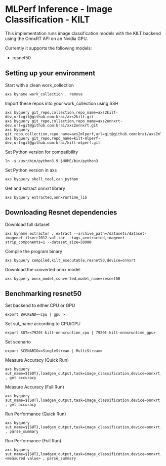 # MLPerf Inference - Image Classification - KILT
This implementation runs image classification models with the KILT backend using the OnnxRT API on an Nvidia GPU.

Currently it supports the following models:
- resnet50

## Setting up your environment
Start with a clean work_collection
```
axs byname work_collection , remove
```

Import these repos into your work_collection using SSH
```
axs byquery git_repo,collection,repo_name=axs2kilt-dev,url=git@github.com:krai/axs2kilt.git
axs byquery git_repo,collection,repo_name=axs2onnxrt-dev,url=git@github.com:krai/axs2onnxrt.git
axs byquery git_repo,collection,repo_name=axs2mlperf,url=git@github.com:krai/axs2mlperf.git
axs byquery git_repo,repo_name=kilt-mlperf-dev,url=git@github.com:krai/kilt-mlperf.git
```

Set Python version for compatibility
```
ln -s /usr/bin/python3.9 $HOME/bin/python3
```

Set Python version in axs 
```
axs byquery shell_tool,can_python
```

Get and extract onnxrt library
```
axs byquery extracted,onnxruntime_lib
```

## Downloading Resnet dependencies

Download full dataset
```
axs byname extractor , extract --archive_path=/datasets/dataset-imagenet-ilsvrc2012-val.tar --tags,=extracted,imagenet --strip_components=1 --dataset_size=50000
```

Compile the program binary
```
axs byquery compiled,kilt_executable,resnet50,device=onnxrt
```

Download the converted onnx model
```
axs byquery onnx_model,converted,model_name=resnet50
```

## Benchmarking resnet50

Set backend to either CPU or GPU
```
export BACKEND=<cpu | gpu >
```

Set sut_name according to CPU/GPU
```
export SUT=<7920t-kilt-onnxruntime_cpu | 7920t-kilt-onnxruntime_gpu>
```

Set scenario
```
export SCENARIO=<SingleStream | MultiStream>
```

Measure Accuracy (Quick Run)
```
axs byquery sut_name=${SUT},loadgen_output,task=image_classification,device=onnxrt,backend_type=${BACKEND},loadgen_scenario=${SCENARIO},framework=kilt,model_name=resnet50,loadgen_mode=AccuracyOnly , get accuracy
```

Measure Accuracy (Full Run)
```
axs byquery sut_name=${SUT},loadgen_output,task=image_classification,device=onnxrt,backend_type=${BACKEND},loadgen_scenario=${SCENARIO},framework=kilt,model_name=resnet50,loadgen_mode=AccuracyOnly,loadgen_dataset_size=50000,loadgen_buffer_size=1024 , get accuracy
```

Run Performance (Quick Run)
```
axs byquery sut_name=${SUT},loadgen_output,task=image_classification,device=onnxrt,backend_type=${BACKEND},loadgen_scenario=${SCENARIO},framework=kilt,model_name=resnet50,loadgen_mode=PerformanceOnly,loadgen_target_latency=1000 , parse_summary
```

Run Performance (Full Run)
```
axs byquery sut_name=${SUT},loadgen_output,task=image_classification,device=onnxrt,backend_type=${BACKEND},loadgen_scenario=${SCENARIO},framework=kilt,model_name=resnet50,loadgen_mode=PerformanceOnly,loadgen_dataset_size=50000,loadgen_buffer_size=1024,loadgen_target_latency=<measured value> , parse_summary
```
